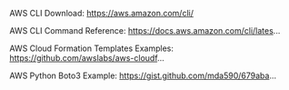 

AWS CLI Download: https://aws.amazon.com/cli/

AWS CLI Command Reference: https://docs.aws.amazon.com/cli/lates...

AWS Cloud Formation Templates Examples: https://github.com/awslabs/aws-cloudf...

AWS Python Boto3 Example: https://gist.github.com/mda590/679aba...
